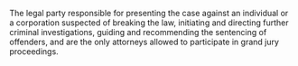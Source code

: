 The legal party responsible for presenting the case against an individual or a corporation suspected of breaking the law, initiating and directing further criminal investigations, guiding and recommending the sentencing of offenders, and are the only attorneys allowed to participate in grand jury proceedings.
